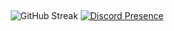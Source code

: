 &nbsp;<div align="center">

![GitHub Streak](https://streak-stats.demolab.com/?user=s-y-n-q&theme=dark&hide_border=true&date_format=M%20j%5B%2C%20Y%5D&background=0F0F0F&ring=DD2727&currStreakLabel=DD2727&fire=DD2727)
[![Discord Presence](https://lanyard.cnrad.dev/api/1197754631728672793)](https://discord.com/users/1197754631728672793)

</div>
